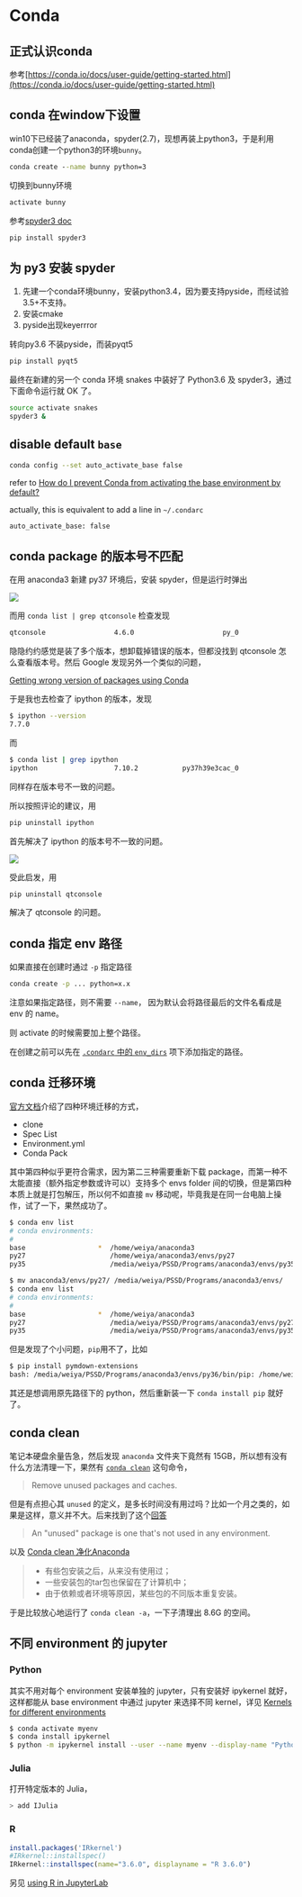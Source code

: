 # Conda


## 正式认识conda

参考[https://conda.io/docs/user-guide/getting-started.html](https://conda.io/docs/user-guide/getting-started.html)

## conda 在window下设置

win10下已经装了anaconda，spyder(2.7)，现想再装上python3，于是利用conda创建一个python3的环境`bunny`。

```cmd
conda create --name bunny python=3
```

切换到bunny环境

```cmd
activate bunny
```

参考[spyder3 doc](https://pythonhosted.org/spyder/installation.html)

```cmd
pip install spyder3
```

## 为 py3 安装 spyder

1. 先建一个conda环境bunny，安装python3.4，因为要支持pyside，而经试验3.5+不支持。
2. 安装cmake
3. pyside出现keyerrror

转向py3.6
不装pyside，而装pyqt5
```bash
pip install pyqt5
```

最终在新建的另一个 conda 环境 snakes 中装好了 Python3.6 及 spyder3，通过下面命令运行就 OK 了。

```bash
source activate snakes
spyder3 &
```

## disable default `base`

```bash
conda config --set auto_activate_base false
```

refer to [How do I prevent Conda from activating the base environment by default?](https://stackoverflow.com/questions/54429210/how-do-i-prevent-conda-from-activating-the-base-environment-by-default)

actually, this is equivalent to add a line in `~/.condarc`

```bash
auto_activate_base: false
```

## conda package 的版本号不匹配

在用 anaconda3 新建 py37 环境后，安装 spyder，但是运行时弹出

![](spyder-qtconsole.png)

而用 `conda list | grep qtconsole` 检查发现

```bash
qtconsole                 4.6.0                      py_0
```

隐隐约约感觉是装了多个版本，想卸载掉错误的版本，但都没找到 qtconsole 怎么查看版本号。然后 Google 发现另外一个类似的问题，

[Getting wrong version of packages using Conda](https://stackoverflow.com/questions/55350956/getting-wrong-version-of-packages-using-conda)

于是我也去检查了 ipython 的版本，发现

```bash
$ ipython --version
7.7.0
```

而

```bash
$ conda list | grep ipython
ipython                   7.10.2           py37h39e3cac_0
```

同样存在版本号不一致的问题。

所以按照评论的建议，用

```bash
pip uninstall ipython
```

首先解决了 ipython 的版本号不一致的问题。

![](ipython.png)

受此启发，用

```bash
pip uninstall qtconsole
```

解决了 qtconsole 的问题。

## conda 指定 env 路径

如果直接在创建时通过 `-p` 指定路径

```bash
conda create -p ... python=x.x
```

注意如果指定路径，则不需要 `--name`， 因为默认会将路径最后的文件名看成是 env 的 name。

则 activate 的时候需要加上整个路径。

在创建之前可以先在 [`.condarc` 中的 `env_dirs`](https://docs.conda.io/projects/conda/en/latest/user-guide/configuration/use-condarc.html#specify-environment-directories-envs-dirs) 项下添加指定的路径。

## conda 迁移环境

[官方文档](https://www.anaconda.com/blog/moving-conda-environments)介绍了四种环境迁移的方式，

- clone
- Spec List
- Environment.yml
- Conda Pack

其中第四种似乎更符合需求，因为第二三种需要重新下载 package，而第一种不太能直接（额外指定参数或许可以）支持多个 envs folder 间的切换，但是第四种本质上就是打包解压，所以何不如直接 `mv` 移动呢，毕竟我是在同一台电脑上操作，试了一下，果然成功了。

```bash
$ conda env list
# conda environments:
#
base                  *  /home/weiya/anaconda3
py27                     /home/weiya/anaconda3/envs/py27
py35                     /media/weiya/PSSD/Programs/anaconda3/envs/py35

$ mv anaconda3/envs/py27/ /media/weiya/PSSD/Programs/anaconda3/envs/
$ conda env list
# conda environments:
#
base                  *  /home/weiya/anaconda3
py27                     /media/weiya/PSSD/Programs/anaconda3/envs/py27
py35                     /media/weiya/PSSD/Programs/anaconda3/envs/py35
```

但是发现了个小问题，`pip`用不了，比如

```bash
$ pip install pymdown-extensions
bash: /media/weiya/PSSD/Programs/anaconda3/envs/py36/bin/pip: /home/weiya/anaconda3/envs/py36/bin/python: bad interpreter: No such file or directory
```

其还是想调用原先路径下的 python，然后重新装一下 `conda install pip` 就好了。

## conda clean

笔记本硬盘余量告急，然后发现 `anaconda` 文件夹下竟然有 15GB，所以想有没有什么方法清理一下，果然有 [`conda clean`](https://docs.conda.io/projects/conda/en/latest/commands/clean.html) 这句命令，

> Remove unused packages and caches.

但是有点担心其 `unused` 的定义，是多长时间没有用过吗？比如一个月之类的，如果是这样，意义并不大。后来找到了这个[回答](https://stackoverflow.com/questions/51960539/where-does-conda-clean-remove-packages-from)

> An "unused" package is one that's not used in any environment.

以及 [Conda clean 净化Anaconda](https://www.jianshu.com/p/f14ac62bef99)

> - 有些包安装之后，从来没有使用过；
> - 一些安装包的tar包也保留在了计算机中；
> - 由于依赖或者环境等原因，某些包的不同版本重复安装。

于是比较放心地运行了 `conda clean -a`，一下子清理出 8.6G 的空间。

## 不同 environment 的 jupyter

### Python

其实不用对每个 environment 安装单独的 jupyter，只有安装好 ipykernel 就好，这样都能从 base environment 中通过 jupyter 来选择不同 kernel，详见 [Kernels for different environments](https://ipython.readthedocs.io/en/stable/install/kernel_install.html#kernels-for-different-environments)

```bash
$ conda activate myenv
$ conda install ipykernel
$ python -m ipykernel install --user --name myenv --display-name "Python (myenv)"
```

### Julia

打开特定版本的 Julia，

```julia
> add IJulia
```

### R

```R
install.packages('IRkernel')
#IRkernel::installspec()
IRkernel::installspec(name="3.6.0", displayname = "R 3.6.0")
```

另见 [using R in JupyterLab](../R/index.md#using-r-in-jupyterlab)
